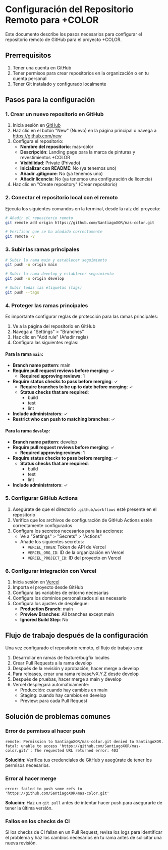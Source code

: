 # Configuración del Repositorio Remoto para +COLOR

Este documento describe los pasos necesarios para configurar el repositorio remoto de GitHub para el proyecto +COLOR.

## Prerrequisitos

1. Tener una cuenta en GitHub
2. Tener permisos para crear repositorios en la organización o en tu cuenta personal
3. Tener Git instalado y configurado localmente

## Pasos para la configuración

### 1. Crear un nuevo repositorio en GitHub

1. Inicia sesión en [GitHub](https://github.com)
2. Haz clic en el botón "New" (Nuevo) en la página principal o navega a https://github.com/new
3. Configura el repositorio:
   - **Nombre del repositorio**: mas-color
   - **Descripción**: Landing page para la marca de pinturas y revestimientos +COLOR
   - **Visibilidad**: Private (Privado)
   - **Inicializar con README**: No (ya tenemos uno)
   - **Añadir .gitignore**: No (ya tenemos uno)
   - **Añadir licencia**: No (ya tenemos una configuración de licencia)
4. Haz clic en "Create repository" (Crear repositorio)

### 2. Conectar el repositorio local con el remoto

Ejecuta los siguientes comandos en la terminal, desde la raíz del proyecto:

```bash
# Añadir el repositorio remoto
git remote add origin https://github.com/SantiagoXOR/mas-color.git

# Verificar que se ha añadido correctamente
git remote -v
```

### 3. Subir las ramas principales

```bash
# Subir la rama main y establecer seguimiento
git push -u origin main

# Subir la rama develop y establecer seguimiento
git push -u origin develop

# Subir todas las etiquetas (tags)
git push --tags
```

### 4. Proteger las ramas principales

Es importante configurar reglas de protección para las ramas principales:

1. Ve a la página del repositorio en GitHub
2. Navega a "Settings" > "Branches"
3. Haz clic en "Add rule" (Añadir regla)
4. Configura las siguientes reglas:

#### Para la rama `main`:

- **Branch name pattern**: main
- **Require pull request reviews before merging**: ✓
  - **Required approving reviews**: 1
- **Require status checks to pass before merging**: ✓
  - **Require branches to be up to date before merging**: ✓
  - **Status checks that are required**:
    - build
    - test
    - lint
- **Include administrators**: ✓
- **Restrict who can push to matching branches**: ✓

#### Para la rama `develop`:

- **Branch name pattern**: develop
- **Require pull request reviews before merging**: ✓
  - **Required approving reviews**: 1
- **Require status checks to pass before merging**: ✓
  - **Status checks that are required**:
    - build
    - test
    - lint
- **Include administrators**: ✓

### 5. Configurar GitHub Actions

1. Asegúrate de que el directorio `.github/workflows` esté presente en el repositorio
2. Verifica que los archivos de configuración de GitHub Actions estén correctamente configurados
3. Configura los secretos necesarios para las acciones:
   - Ve a "Settings" > "Secrets" > "Actions"
   - Añade los siguientes secretos:
     - `VERCEL_TOKEN`: Token de API de Vercel
     - `VERCEL_ORG_ID`: ID de la organización en Vercel
     - `VERCEL_PROJECT_ID`: ID del proyecto en Vercel

### 6. Configurar integración con Vercel

1. Inicia sesión en [Vercel](https://vercel.com)
2. Importa el proyecto desde GitHub
3. Configura las variables de entorno necesarias
4. Configura los dominios personalizados si es necesario
5. Configura los ajustes de despliegue:
   - **Production Branch**: main
   - **Preview Branches**: All branches except main
   - **Ignored Build Step**: No

## Flujo de trabajo después de la configuración

Una vez configurado el repositorio remoto, el flujo de trabajo será:

1. Desarrollar en ramas de feature/bugfix locales
2. Crear Pull Requests a la rama develop
3. Después de la revisión y aprobación, hacer merge a develop
4. Para releases, crear una rama release/vX.Y.Z desde develop
5. Después de pruebas, hacer merge a main y develop
6. Vercel desplegará automáticamente:
   - Producción: cuando hay cambios en main
   - Staging: cuando hay cambios en develop
   - Preview: para cada Pull Request

## Solución de problemas comunes

### Error de permisos al hacer push

```
remote: Permission to SantiagoXOR/mas-color.git denied to SantiagoXOR.
fatal: unable to access 'https://github.com/SantiagoXOR/mas-color.git/': The requested URL returned error: 403
```

**Solución**: Verifica tus credenciales de GitHub y asegúrate de tener los permisos necesarios.

### Error al hacer merge

```
error: failed to push some refs to 'https://github.com/SantiagoXOR/mas-color.git'
```

**Solución**: Haz un `git pull` antes de intentar hacer push para asegurarte de tener la última versión.

### Fallos en los checks de CI

Si los checks de CI fallan en un Pull Request, revisa los logs para identificar el problema y haz los cambios necesarios en tu rama antes de solicitar una nueva revisión.

